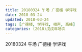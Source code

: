 ```yaml
---
title: 20180324 午场 广德楼 学评戏
date: 2018-03-24
updated: 2018-03-24
tags: [广德楼, 学评戏, 相声, 高峰]
categories: (2018)戊戌年场次 
---
```

20180324 午场 广德楼 学评戏


